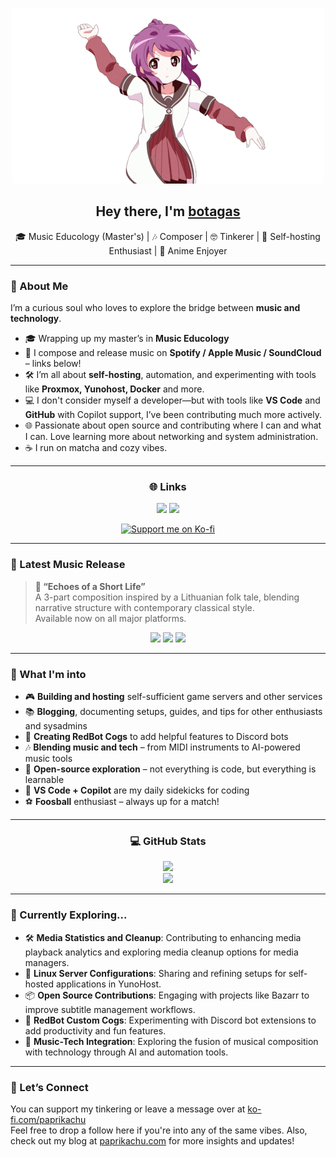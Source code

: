 <p align="center">
  <img src="./anime_girl.gif" alt="Anime coding vibe" />
</p>
<h2 align="center">Hey there, I'm <a href="https://github.com/botagas">botagas</a></h2>
<p align="center">
  🎓 Music Educology (Master's) | 🎶 Composer | 🤓 Tinkerer | 🧪 Self-hosting Enthusiast | 🍜 Anime Enjoyer
</p>

---

### 🎼 About Me

I’m a curious soul who loves to explore the bridge between **music and technology**.

- 🎓 Wrapping up my master’s in **Music Educology**
- 🎷 I compose and release music on **Spotify / Apple Music / SoundCloud** – links below!
- 🛠️ I’m all about **self-hosting**, automation, and experimenting with tools like **Proxmox, Yunohost, Docker** and more.
- 💻 I don't consider myself a developer—but with tools like **VS Code** and **GitHub** with Copilot support, I’ve been contributing much more actively.
- 🌐 Passionate about open source and contributing where I can and what I can. Love learning more about networking and system administration.
- ☕ I run on matcha and cozy vibes.

---

<h3 align="center"> 🌐 Links </h3>

<p align="center">
  <a href="https://ko-fi.com/paprikachu"><img src="https://img.shields.io/badge/Ko--fi-Support-ff5f5f?style=flat&logo=ko-fi&logoColor=white"></a>
  <a href="https://paprikachu.com"><img src="https://img.shields.io/badge/-Paprikachu-0A0A0A?style=flat&logo=wordpress&logoColor=white" /></a>
</p>

<p align="center">
  <a href="https://ko-fi.com/X8X41B0YXC">
    <img src="https://ko-fi.com/img/githubbutton_sm.svg" alt="Support me on Ko-fi">
  </a>
</p>

---

### 💼 Latest Music Release

> **🎵 “Echoes of a Short Life”**  
> A 3-part composition inspired by a Lithuanian folk tale, blending narrative structure with contemporary classical style.  
> Available now on all major platforms.

<p align="center">
  <a href="https://open.spotify.com/artist/32zeWq8ePpPkBt1rHXHdqg"><img src="https://img.shields.io/badge/-Spotify-1DB954?style=flat&logo=spotify&logoColor=white"></a>
  <a href="https://music.apple.com/us/artist/patrikas-elvinas-%C4%8Depulis/1796863713"><img src="https://img.shields.io/badge/-Apple%20Music-F94E66?style=flat&logo=apple&logoColor=white"></a>
  <a href="https://soundcloud.com/patrikas-king"><img src="https://img.shields.io/badge/-SoundCloud-ff7700?style=flat&logo=soundcloud&logoColor=white"></a>
</p>

---

### 🧠 What I'm into

- 🎮 **Building and hosting** self-sufficient game servers and other services  
- 📚 **Blogging**, documenting setups, guides, and tips for other enthusiasts and sysadmins  
- 🤖 **Creating RedBot Cogs** to add helpful features to Discord bots  
- 🎶 **Blending music and tech** – from MIDI instruments to AI-powered music tools  
- 🧰 **Open-source exploration** – not everything is code, but everything is learnable  
- 💙 **VS Code + Copilot** are my daily sidekicks for coding  
- ⚽ **Foosball** enthusiast – always up for a match!

---

<h3 align="center"> 💻 GitHub Stats </h3>

<p align="center">
  <img src="https://github-readme-stats.vercel.app/api?username=botagas&show_icons=true&hide_border=true&theme=tokyonight" />
  <br>
  <img src="https://streak-stats.demolab.com?user=botagas&theme=dark&hide_border=true&short_numbers=true&date_format=%5BY.%5Dn.j" />
</p>

---

### 🍥 Currently Exploring...

- 🛠️ **Media Statistics and Cleanup**: Contributing to enhancing media playback analytics and exploring media cleanup options for media managers.
- 💪 **Linux Server Configurations**: Sharing and refining setups for self-hosted applications in YunoHost.
- 📦 **Open Source Contributions**: Engaging with projects like Bazarr to improve subtitle management workflows.
- 🤖 **RedBot Custom Cogs**: Experimenting with Discord bot extensions to add productivity and fun features.
- 🎵 **Music-Tech Integration**: Exploring the fusion of musical composition with technology through AI and automation tools.

---

### 🌸 Let’s Connect

You can support my tinkering or leave a message over at [ko-fi.com/paprikachu](https://ko-fi.com/paprikachu)  
Feel free to drop a follow here if you're into any of the same vibes. 
Also, check out my blog at [paprikachu.com](https://paprikachu.com) for more insights and updates!

<!--
**botagas/botagas** is a ✨ special ✨ repository because its `README.md` appears on your GitHub profile.
-->
